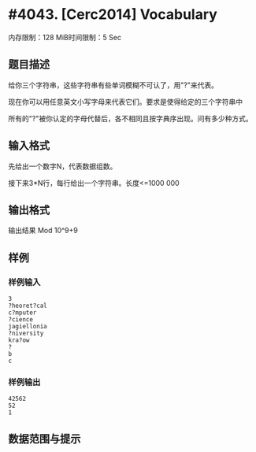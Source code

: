 # #4043. [Cerc2014] Vocabulary

内存限制：128 MiB时间限制：5 Sec

## 题目描述

给你三个字符串，这些字符串有些单词模糊不可认了，用"?"来代表。 

现在你可以用任意英文小写字母来代表它们。要求是使得给定的三个字符串中 

所有的"?"被你认定的字母代替后，各不相同且按字典序出现。问有多少种方式。 

## 输入格式

先给出一个数字N，代表数据组数。 

接下来3*N行，每行给出一个字符串。长度<=1000 000 

## 输出格式

输出结果 Mod 10^9+9 

## 样例

### 样例输入

    
    3 
    ?heoret?cal 
    c?mputer 
    ?cience 
    jagiellonia 
    ?niversity 
    kra?ow 
    ? 
    b 
    c 
    

### 样例输出

    
    42562 
    52 
    1
    

## 数据范围与提示

